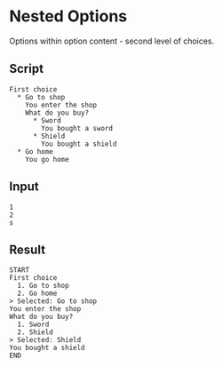 # Nested Options

Options within option content - second level of choices.

## Script
```cuentitos
First choice
  * Go to shop
    You enter the shop
    What do you buy?
      * Sword
        You bought a sword
      * Shield
        You bought a shield
  * Go home
    You go home
```

## Input
```input
1
2
s
```

## Result
```result
START
First choice
  1. Go to shop
  2. Go home
> Selected: Go to shop
You enter the shop
What do you buy?
  1. Sword
  2. Shield
> Selected: Shield
You bought a shield
END
```

